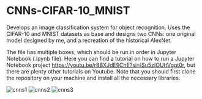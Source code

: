 # CNNs-CIFAR-10_MNIST
Develops an image classification system for object recognition. Uses the CIFAR-10 and MNIST datasets as base and designs two CNNs: one original model designed by me, and a recreation of the historical AlexNet.

The file has multiple boxes, which should be run in order in Jupyter Notebook (.ipynb file). Here you can find a tutorial on how to run a Jupyter Notebook project https://youtu.be/r8BXJdE9ChE?si=lSu5zIOUttVggt0r, but there are plenty other tutorials on Youtube. Note that you should first clone the repository on your machine and install all the necessary libraries.

![cnns1](https://github.com/user-attachments/assets/4b0a8392-d212-4427-946b-0cace0fbb0ae)
![cnns2](https://github.com/user-attachments/assets/28f48430-40da-4e66-b519-54188d5ae0e9)
![cnns3](https://github.com/user-attachments/assets/c606b4a5-f858-4a0f-b60e-3f56af85eb66)

